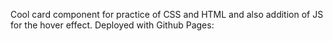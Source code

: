 Cool card component for practice of CSS and HTML and also addition of JS for the hover effect. Deployed with Github Pages:
